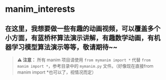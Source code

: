 # manim_interests
## 在这里，我想要做一些有趣的动画视频，可以覆盖多个小方面，有蓝桥杯算法演示讲解，有趣数学动画，有机器学习模型算法演示等等，敬请期待~~
> **⚠️ 注意：**
> 所有 manim 项目请使用 `from mymanim import *` 代替 `from manim import *`，参考目录中的 `mymanim.py` 文件。（好像现在直接from manim import *也可以了，视情况而定）
